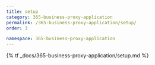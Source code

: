 ```yaml
---
title: setup
category: 365-business-proxy-application
permalink: /365-business-proxy-application/setup/
order: 3

namespace: 365-business-proxy-application
---
```


{% tf _docs/365-business-proxy-application/setup.md %}